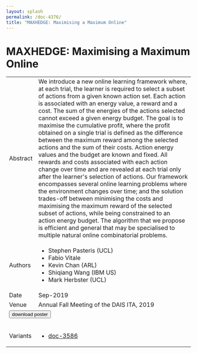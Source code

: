 ```yaml
---
layout: splash
permalink: /doc-4376/
title: "MAXHEDGE: Maximising a Maximum Online"
---
```


# MAXHEDGE: Maximising a Maximum Online

<table>
    <tbody>
    <tr>
        <td>Abstract</td>
        <td>We introduce a new online learning framework where, at each trial, the learner is required to select a subset of actions from a given known action set. Each action is associated with an energy value, a reward and a cost. The sum of the energies of the actions selected cannot exceed a given energy budget. The goal is to maximise the cumulative profit, where the profit obtained on a single trial is defined as the difference between the maximum reward among the selected actions and the sum of their costs. Action energy values and the budget are known and fixed. All rewards and costs associated with each action change over time and are revealed at each trial only after the learner's selection of actions. Our framework encompasses several online learning problems where the environment changes over time; and the solution trades-off between minimising the costs and maximising the maximum reward of the selected subset of actions, while being constrained to an action energy budget. The algorithm that we propose is efficient and general that may be specialised to multiple natural online combinatorial problems.</td>
    </tr>
    <tr>
        <td>Authors</td>
        <td>
            <ul>
                <li>Stephen Pasteris (UCL)</li>
                <li>Fabio Vitale</li>
                <li>Kevin Chan (ARL)</li>
                <li>Shiqiang Wang (IBM US)</li>
                <li>Mark Herbster (UCL)</li>
            </ul>
        </td>
    </tr>
    <tr>
        <td>Date</td>
        <td>Sep-2019</td>
    </tr>
    <tr>
        <td>Venue</td>
        <td>Annual Fall Meeting of the DAIS ITA, 2019</td>
    </tr>
        <tr>
            <td colspan="2">
                <form method="get" action="https://dais-ita.org/sites/default/files/3951_poster.pdf">
                    <button type="submit">download poster</button>
                </form>
            </td>
        </tr>
        <tr>
            <td>Variants</td>
            <td>
                <ul>
                    <li><a href="${varId}">doc-3586</a></li>
                </ul>
            </td>
        </tr>
    </tbody>
</table>
